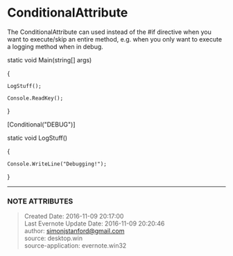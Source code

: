# ConditionalAttribute

The ConditionalAttribute can used instead of the #if directive when you want
to execute/skip an entire method, e.g. when you only want to execute a logging
method when in debug.

  

static void Main(string[] args)

{

    LogStuff();

    Console.ReadKey();

}

  

[Conditional("DEBUG")]

static void LogStuff()

{

    Console.WriteLine("Debugging!");

}

  


---
### NOTE ATTRIBUTES
>Created Date: 2016-11-09 20:17:00  
>Last Evernote Update Date: 2016-11-09 20:20:46  
>author: simonjstanford@gmail.com  
>source: desktop.win  
>source-application: evernote.win32  
<!--stackedit_data:
eyJoaXN0b3J5IjpbMzIyNTAxMjk1XX0=
-->
